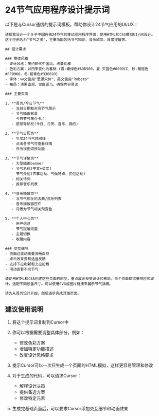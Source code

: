 # 24节气应用程序设计提示词

以下是与Cursor通信的提示词模板，帮助你设计24节气应用的UI/UX：

```
请帮我设计一个关于中国传统24节气的移动应用程序界面，使用HTML和CSS模拟UI/UX设计。这个应用名为"节气之美"，主要功能包括节气知识、音乐欣赏、日常提醒等。

## 设计需求

### 整体风格
- 设计风格：简约现代中国风，线条优雅
- 色彩方案：以四季变化为基础 (春-嫩绿色#A3D900，夏-天蓝色#0099CC，秋-暖橙色#FF9966，冬-靛青色#336699)
- 字体：中文使用"思源宋体"，英文使用"Roboto"
- 布局：清晰直观，留白适当，确保内容易读

### 主要页面

1. **首页/今日节气**
   - 当前日期和对应节气展示
   - 节气插画背景
   - 今日节气简介卡片
   - 底部导航栏(今日、日历、音乐、我的)

2. **节气日历页**
   - 年度24节气时间线
   - 点击各节气可查看详情
   - 日历视图切换功能

3. **节气详情页**
   - 大型插画banner
   - 节气名称(中文+英文)
   - 节气介绍(农事活动、气候特点、民俗活动)
   - 相关诗词
   - 推荐音乐列表

4. **音乐播放页**
   - 与节气相关的古典/民乐列表
   - 音乐播放器控件
   - 背景为节气相关渐变色

5. **个人中心页**
   - 用户信息
   - 节气提醒设置
   - 主题切换
   - 收藏内容

### 交互细节
- 页面过渡动画要流畅自然
- 点击效果要有适当反馈
- 支持下拉刷新和上拉加载
- 滑动查看不同节气

请使用HTML和CSS创建这些页面的原型，重点展示视觉设计和布局。每个页面都需要响应式设计，适配不同设备尺寸。可以使用SVG或图片链接来展示节气插画。

请先从首页设计开始，然后逐步完成其他页面。
```

## 建议使用说明

1. 将这个提示词复制到Cursor中
2. 你可以根据需要调整具体部分，例如：
   - 修改色彩方案
   - 增加特定功能描述
   - 改变设计风格要求

3. 提示Cursor可以一次只生成一个页面的HTML模拟，这样更容易管理和修改

4. 对于生成的代码，可以请求Cursor：
   - 解释设计决策
   - 提供备选方案
   - 修改特定元素

5. 生成完基础页面后，可以要求Cursor添加交互细节和动画效果